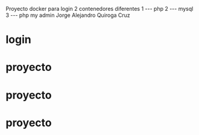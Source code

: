 Proyecto docker para login 2 contenedores diferentes
1 --- php
2 --- mysql
3 --- php my admin
Jorge Alejandro Quiroga Cruz
# login
# proyecto
# proyecto
# proyecto
